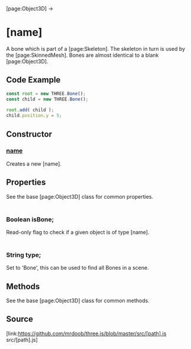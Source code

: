 [page:Object3D] →

# [name]

A bone which is part of a [page:Skeleton]. The skeleton in turn is used by the
[page:SkinnedMesh]. Bones are almost identical to a blank [page:Object3D].

## Code Example

  
```ts  
const root = new THREE.Bone();  
const child = new THREE.Bone();  
  
root.add( child );  
child.position.y = 5;  
```  

## Constructor

### [name]( )

Creates a new [name].

## Properties

See the base [page:Object3D] class for common properties.

### <br/> Boolean isBone; <br/>

Read-only flag to check if a given object is of type [name].

### <br/> String type; <br/>

Set to 'Bone', this can be used to find all Bones in a scene.

## Methods

See the base [page:Object3D] class for common methods.

## Source

[link:https://github.com/mrdoob/three.js/blob/master/src/[path].js
src/[path].js]

